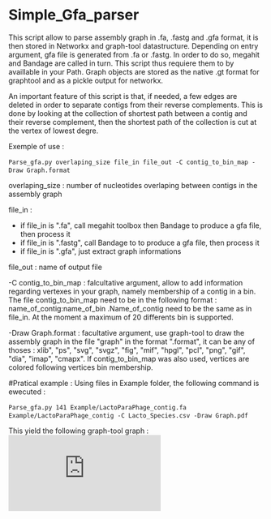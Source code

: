 # Simple_Gfa_parser

This script allow to parse assembly graph in .fa, .fastg and .gfa format, it is then stored in Networkx and graph-tool datastructure.
Depending on entry argument, gfa file is generated from .fa or .fastg. In order to do so,  megahit and Bandage are called in turn. This script thus requiere them to by availlable in your Path. Graph objects are stored as the native .gt format for graphtool and as a pickle output for networkx. 

An important feature of this script is that, if needed, a few edges are deleted in order to separate contigs from their reverse complements. This is done by looking at the collection of shortest path between a contig and their reverse complement, then the shortest path of the collection is cut at the vertex of lowest degre. 

Exemple of use : 
```
Parse_gfa.py overlaping_size file_in file_out -C contig_to_bin_map -Draw Graph.format
```
overlaping_size :  number of nucleotides overlaping between contigs in the assembly graph

file_in : 
* if file_in is ".fa", call megahit toolbox then Bandage to produce a gfa file, then process it
* if file_in is ".fastg", call Bandage to to produce a gfa file, then process it
* if file_in is ".gfa", just extract graph informations

file_out : name of output file

-C contig_to_bin_map : falcultative argument, allow to add information regarding vertexes in your graph, namely membership of a contig in a bin. The file contig_to_bin_map need to be in the following format : name_of_contig:name_of_bin .Name_of_contig need to be the same as in file_in. At the moment a maximum of 20 differents bin is supported. 
    
-Draw Graph.format : facultative argument, use graph-tool to draw the assembly graph in the file "graph" in the format ".format", it can be any of thoses : xlib", "ps", "svg", "svgz", "fig", "mif", "hpgl", "pcl", "png", "gif", "dia", "imap", "cmapx". If contig_to_bin_map was also used, vertices are colored following vertices bin membership. 

#Pratical example :
Using files in Example folder, the following command is ewecuted :
```
Parse_gfa.py 141 Example/LactoParaPhage_contig.fa Example/LactoParaPhage_contig -C Lacto_Species.csv -Draw Graph.pdf
```
This yield the following graph-tool graph :
![alt tag](https://github.com/Sebastien-Raguideau/Simple_Gfa_parser/blob/master/Example/Graph.pdf)
